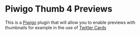 Piwigo Thumb 4 Previews
==============

This is a [Piwigo](http://piwigo.org/) plugin that will allow you to enable previews with thumbnails for example in the use of [Twitter Cards](https://dev.twitter.com/cards/types/summary-large-image)
